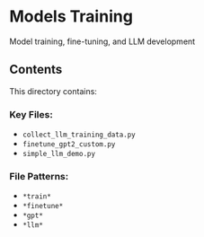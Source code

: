 # Models Training

Model training, fine-tuning, and LLM development

## Contents
This directory contains:

### Key Files:
- `collect_llm_training_data.py`
- `finetune_gpt2_custom.py`
- `simple_llm_demo.py`

### File Patterns:
- `*train*`
- `*finetune*`
- `*gpt*`
- `*llm*`
